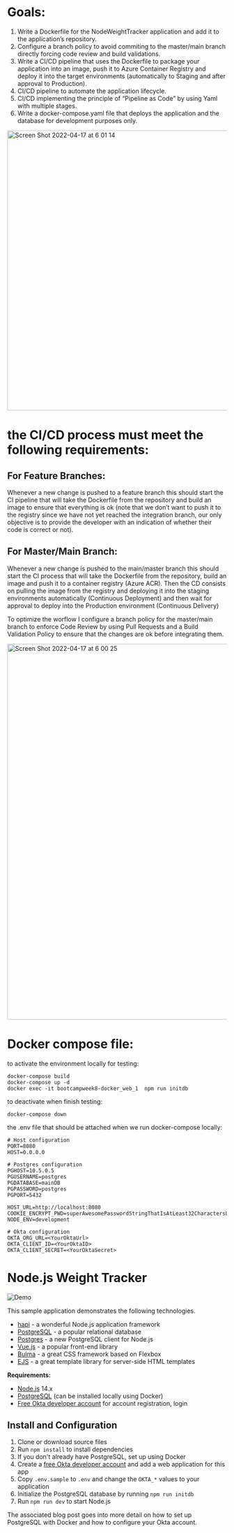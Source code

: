 # Goals:
 
  1. Write a Dockerfile for the NodeWeightTracker application and add it to the application’s repository.
  2. Configure a branch policy to avoid commiting to the master/main branch directly forcing code review and build validations.
  3. Write a CI/CD pipeline that uses the Dockerfile to package your application into an image, push it to Azure Container Registry and deploy it into the target environments (automatically to Staging and after approval to Production).
  4. CI/CD pipeline to automate the application lifecycle.
  5. CI/CD implementing the principle of “Pipeline as Code” by using Yaml with multiple stages.
  6. Write a docker-compose.yaml file that deploys the application and the database for development purposes only.

<img width="641" alt="Screen Shot 2022-04-17 at 6 01 14" src="https://user-images.githubusercontent.com/93793111/163698625-d704dbf1-0062-4471-a6de-424922729962.png">



# the CI/CD process must meet the following requirements:

## For Feature Branches:

Whenever a new change is pushed to a feature branch this should start the CI pipeline that will take the Dockerfile from the repository and build an image to ensure that everything is ok (note that we don’t want to push it to the registry since we have not yet reached the integration branch, our only objective is to provide the developer with an indication of whether their code is correct or not).
## For Master/Main Branch:

Whenever a new change is pushed to the main/master branch this should start the CI process that will take the Dockerfile from the repository, build an image and push it to a container registry (Azure ACR).
Then the CD consists on pulling the image from the registry and deploying it into the staging environments automatically (Continuous Deployment) and then wait for approval to deploy into the Production environment (Continuous Delivery)





To optimize the worflow I configure a branch policy for the master/main branch to enforce Code Review by using Pull Requests and a Build Validation Policy to ensure that the changes are ok before integrating them.


<img width="860" alt="Screen Shot 2022-04-17 at 6 00 25" src="https://user-images.githubusercontent.com/93793111/163698693-04b1dca8-6a35-4506-9696-f3b2617024d6.png">


# Docker compose file:

to activate the environment locally for testing:

```
docker-compose build
docker-compose up -d  
docker exec -it bootcampweek8-docker_web_1  npm run initdb
```

to deactivate when finish testing:
```
docker-compose down 
```

the .env file that should be attached when we run docker-compose locally:
```
# Host configuration
PORT=8080
HOST=0.0.0.0

# Postgres configuration
PGHOST=10.5.0.5
PGUSERNAME=postgres
PGDATABASE=mainDB
PGPASSWORD=postgres
PGPORT=5432

HOST_URL=http://localhost:8080
COOKIE_ENCRYPT_PWD=superAwesomePasswordStringThatIsAtLeast32CharactersLong!
NODE_ENV=development

# Okta configuration
OKTA_ORG_URL=<YourOktaUrl>
OKTA_CLIENT_ID=<YourOktaID>
OKTA_CLIENT_SECRET=<YourOktaSecret>
```






# Node.js Weight Tracker

![Demo](docs/build-weight-tracker-app-demo.gif)

This sample application demonstrates the following technologies.

* [hapi](https://hapi.dev) - a wonderful Node.js application framework
* [PostgreSQL](https://www.postgresql.org/) - a popular relational database
* [Postgres](https://github.com/porsager/postgres) - a new PostgreSQL client for Node.js
* [Vue.js](https://vuejs.org/) - a popular front-end library
* [Bulma](https://bulma.io/) - a great CSS framework based on Flexbox
* [EJS](https://ejs.co/) - a great template library for server-side HTML templates

**Requirements:**

* [Node.js](https://nodejs.org/) 14.x
* [PostgreSQL](https://www.postgresql.org/) (can be installed locally using Docker)
* [Free Okta developer account](https://developer.okta.com/) for account registration, login

## Install and Configuration

1. Clone or download source files
1. Run `npm install` to install dependencies
1. If you don't already have PostgreSQL, set up using Docker
1. Create a [free Okta developer account](https://developer.okta.com/) and add a web application for this app
1. Copy `.env.sample` to `.env` and change the `OKTA_*` values to your application
1. Initialize the PostgreSQL database by running `npm run initdb`
1. Run `npm run dev` to start Node.js

The associated blog post goes into more detail on how to set up PostgreSQL with Docker and how to configure your Okta account.
